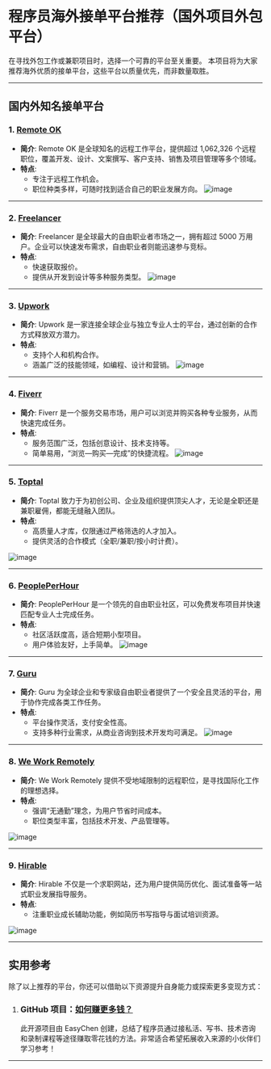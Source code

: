 # 程序员海外接单平台推荐（国外项目外包平台）

在寻找外包工作或兼职项目时，选择一个可靠的平台至关重要。
本项目将为大家推荐海外优质的接单平台，这些平台以质量优先，而非数量取胜。

---

## 国内外知名接单平台

### 1. [Remote OK](https://remoteok.com/)
- **简介**: Remote OK 是全球知名的远程工作平台，提供超过 1,062,326 个远程职位，覆盖开发、设计、文案撰写、客户支持、销售及项目管理等多个领域。
- **特点**:
  - 专注于远程工作机会。
  - 职位种类多样，可随时找到适合自己的职业发展方向。
![image](https://github.com/user-attachments/assets/7705ab2a-ce4a-416c-a37a-b74d917f16d5)

---

### 2. [Freelancer](https://www.freelancer.com/)
- **简介**: Freelancer 是全球最大的自由职业者市场之一，拥有超过 5000 万用户。企业可以快速发布需求，自由职业者则能迅速参与竞标。
- **特点**:
  - 快速获取报价。
  - 提供从开发到设计等多种服务类型。
![image](https://github.com/user-attachments/assets/5217d5e2-9562-42cb-ba96-66eae082b09f)

---

### 3. [Upwork](https://www.upwork.com/)
- **简介**: Upwork 是一家连接全球企业与独立专业人士的平台，通过创新的合作方式释放双方潜力。
- **特点**:
  - 支持个人和机构合作。
  - 涵盖广泛的技能领域，如编程、设计和营销。
![image](https://github.com/user-attachments/assets/32140db4-6188-4cb7-8d06-03af9f2755b2)

---

### 4. [Fiverr](https://www.fiverr.com/)
- **简介**: Fiverr 是一个服务交易市场，用户可以浏览并购买各种专业服务，从而快速完成任务。
- **特点**:
  - 服务范围广泛，包括创意设计、技术支持等。
  - 简单易用，“浏览—购买—完成”的快捷流程。
![image](https://github.com/user-attachments/assets/b8628ac9-9d24-414e-99f0-8c685baf121a)

---

### 5. [Toptal](https://www.toptal.com/)
- **简介**: Toptal 致力于为初创公司、企业及组织提供顶尖人才，无论是全职还是兼职雇佣，都能无缝融入团队。
- **特点**:
  - 高质量人才库，仅限通过严格筛选的人才加入。
  - 提供灵活的合作模式（全职/兼职/按小时计费）。

![image](https://github.com/user-attachments/assets/7911759c-f41d-4b46-9a99-75b419f0e170)

---

### 6. [PeoplePerHour](https://www.peopleperhour.com/)
- **简介**: PeoplePerHour 是一个领先的自由职业社区，可以免费发布项目并快速匹配专业人士完成任务。
- **特点**:
  - 社区活跃度高，适合短期小型项目。
  - 用户体验友好，上手简单。
![image](https://github.com/user-attachments/assets/ae3c8642-323e-472f-a7a9-62dcb8b3a4ff)

---

### 7. [Guru](https://www.guru.com/)
- **简介**: Guru 为全球企业和专家级自由职业者提供了一个安全且灵活的平台，用于协作完成各类工作任务。
- **特点**:
  - 平台操作灵活，支付安全性高。
  - 支持多种行业需求，从商业咨询到技术开发均可满足。
![image](https://github.com/user-attachments/assets/a4b659b9-cc69-49a9-95e9-eb8dabb1cf43)

---

### 8. [We Work Remotely](https://weworkremotely.com/)
- **简介**: We Work Remotely 提供不受地域限制的远程职位，是寻找国际化工作的理想选择。
- **特点**:
  - 强调“无通勤”理念，为用户节省时间成本。
  - 职位类型丰富，包括技术开发、产品管理等。

![image](https://github.com/user-attachments/assets/196176d5-9b16-4901-bb52-3594e06b5835)

---

### 9. [Hirable](https://hirable.fyi/)
- **简介**: Hirable 不仅是一个求职网站，还为用户提供简历优化、面试准备等一站式职业发展指导服务。
- **特点**:
   - 注重职业成长辅助功能，例如简历书写指导与面试培训资源。

![image](https://github.com/user-attachments/assets/5e183ae1-968e-4aac-8b49-e4ed03ffd85f)

---

## 实用参考

除了以上推荐的平台，你还可以借助以下资源提升自身能力或探索更多变现方式：

1. ### GitHub 项目：[如何赚更多钱？](https://github.com/easychen/howto-make-more-money)
   此开源项目由 EasyChen 创建，总结了程序员通过接私活、写书、技术咨询和录制课程等途径赚取零花钱的方法。非常适合希望拓展收入来源的小伙伴们学习参考！

---
